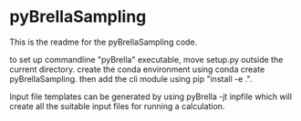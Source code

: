 # pyBrellaSampling
This is the readme for the pyBrellaSampling code. 

to set up commandline "pyBrella" executable, move setup.py outside the current directory. create the conda environment using conda create pyBrellaSampling. then add the cli module using pip "install -e .".

Input file templates can be generated by using pyBrella -jt inpfile which will create all the suitable input files for running a calculation. 
